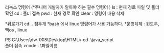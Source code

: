 리눅스 명령어 
(*주니어 개발자가 알아야 하는 필수 명령어 )
ls : 현재 경로 파일 및 폴더 확인
cd : 폴더 접속
pwd : 현재 경로 확인
clear : 명령어 내용 삭제


*뒤로가기 cd .. 점두개 
*bash 에서 linux 명령어가 사용 가능하다.
*운영체제 : 윈도우, 맥os , linux

PS C:\Users\dw-008\Desktop\HTML> cd .\java_script\
폴더 접속 >node . \파일이름 
